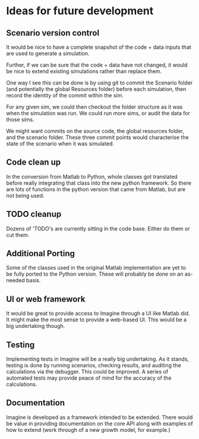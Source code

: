 # Ideas for future development

## Scenario version control

It would be nice to have a complete snapshot of the code + data inputs that 
are used to generate a simulation. 

Further, if we can be sure that the code + data have not changed, it would be 
nice to extend existing simulations rather than replace them.

One way I see this can be done is by using git to commit the Scenario folder
(and potentially the global Resources folder) before each simulation, then 
record the identity of the commit within the sim.

For any given sim, we could then checkout the folder structure as it was 
when the simulation was run. We could run more sims, or audit the data for those 
sims.

We might want commits on the source code, the global resources folder, and
the scenario folder. These three commit points would characterise the state
of the scenario when it was simulated.

## Code clean up

In the conversion from Matlab to Python, whole classes got translated before 
really integrating that class into the new python framework. So there 
are lots of functions in the python version that came from Matlab, but 
are not being used.

## TODO cleanup

Dozens of 'TODO's are currently sitting in the code base. Either do them or cut them.

## Additional Porting

Some of the classes used in the original Matlab implementation are yet 
to be fully ported to the Python version. These will probably be done on an
as-needed basis.

## UI or web framework

It would be great to provide access to Imagine through a UI like Matlab did.
It might make the most sense to provide a web-based UI. This would be a big undertaking though.

## Testing

Implementing tests in Imagine will be a really big undertaking. As it stands,
testing is done by running scenarios, checking results, and auditing the 
calculations via the debugger. This could be improved. A series of automated tests may provide peace of 
mind for the accuracy of the calculations.

## Documentation

Imagine is developed as a framework intended to be extended. There would be 
value in providing documentation on the core API along with examples of how 
to extend (work through of a new growth model, for example.)
